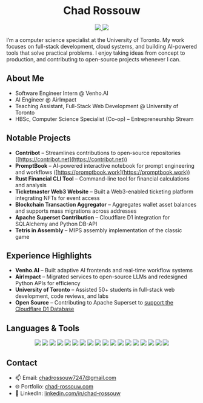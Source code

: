 <h1 align="center">Chad Rossouw</h1>

<p align="center">
  <a href="https://chad-rossouw.com">
    <img src="https://img.shields.io/badge/-Portfolio-000?logo=internet-computer&logoColor=white&style=for-the-badge" />
  </a>
  <a href="https://www.linkedin.com/in/chad-rossouw/">
    <img src="https://img.shields.io/badge/LinkedIn-0A66C2?style=for-the-badge&logo=linkedin&logoColor=white" />
  </a>
</p>

I’m a computer science specialist at the University of Toronto. My work focuses on full-stack development, cloud systems, and building AI-powered tools that solve practical problems. I enjoy taking ideas from concept to production, and contributing to open-source projects whenever I can.  

## About Me

- Software Engineer Intern @ Venho.AI  
- AI Engineer @ AirImpact  
- Teaching Assistant, Full-Stack Web Development @ University of Toronto  
- HBSc, Computer Science Specialist (Co-op) – Entrepreneurship Stream  

## Notable Projects

- **Contribot** – Streamlines contributions to open-source repositories ([https://contribot.net](https://contribot.net))
- **PromptBook** – AI-powered interactive notebook for prompt engineering and workflows ([https://promptbook.work](https://promptbook.work))
- **Rust Financial CLI Tool** – Command-line tool for financial calculations and analysis  
- **Ticketmaster Web3 Website** – Built a Web3-enabled ticketing platform integrating NFTs for event access  
- **Blockchain Transaction Aggregator** – Aggregates wallet asset balances and supports mass migrations across addresses  
- **Apache Superset Contribution** – Cloudflare D1 integration for SQLAlchemy and Python DB-API
- **Tetris in Assembly** – MIPS assembly implementation of the classic game  

## Experience Highlights

- **Venho.AI** – Built adaptive AI frontends and real-time workflow systems  
- **AirImpact** – Migrated services to open-source LLMs and redesigned Python APIs for efficiency  
- **University of Toronto** – Assisted 50+ students in full-stack web development, code reviews, and labs  
- **Open Source** – Contributing to Apache Superset to [support the Cloudflare D1 Database](https://github.com/apache/superset/discussions/35273)

## Languages & Tools

<p align="center">
  <img src="https://img.shields.io/badge/-JavaScript-F7DF1E?style=for-the-badge&logo=javascript&logoColor=black" />
  <img src="https://img.shields.io/badge/-TypeScript-3178C6?style=for-the-badge&logo=typescript&logoColor=white" />
  <img src="https://img.shields.io/badge/-Python-3776AB?style=for-the-badge&logo=python&logoColor=white" />
  <img src="https://img.shields.io/badge/-Rust-000000?style=for-the-badge&logo=rust&logoColor=white" />
  <img src="https://img.shields.io/badge/-Node.js-339933?style=for-the-badge&logo=nodedotjs&logoColor=white" />
  <img src="https://img.shields.io/badge/-React-61DAFB?style=for-the-badge&logo=react&logoColor=black" />
  <img src="https://img.shields.io/badge/-Angular-DD0031?style=for-the-badge&logo=angular&logoColor=white" />
  <img src="https://img.shields.io/badge/-Next.js-000000?style=for-the-badge&logo=nextdotjs&logoColor=white" />
  <img src="https://img.shields.io/badge/-C-A8B9CC?style=for-the-badge&logo=c&logoColor=white" />
  <img src="https://img.shields.io/badge/Java-ED8B00?style=for-the-badge&logo=openjdk&logoColor=white" />
  <img src="https://img.shields.io/badge/-Docker-2496ED?style=for-the-badge&logo=docker&logoColor=white" />
  <img src="https://img.shields.io/badge/-SQL-4479A1?style=for-the-badge&logo=postgresql&logoColor=white" />
  <img src="https://img.shields.io/badge/-Bash-4EAA25?style=for-the-badge&logo=gnubash&logoColor=white" />
  <img src="https://img.shields.io/badge/-Solidity-363636?style=for-the-badge&logo=solidity&logoColor=white" />
  <img src="https://img.shields.io/badge/-Hardhat-000000?style=for-the-badge&logo=hardhat&logoColor=white" />
  <img src="https://img.shields.io/badge/-Ethereum-3C3C3D?style=for-the-badge&logo=ethereum&logoColor=white" />
  <img src="https://img.shields.io/badge/-Web3.js-0F0F0F?style=for-the-badge&logo=web3dotjs&logoColor=white" />
  <img src="https://img.shields.io/badge/-Foundry-1B1B1B?style=for-the-badge&logo=foundry&logoColor=white" />
</p>

## Contact

- 📫 Email: chadrossouw7247@gmail.com  
- 🌐 Portfolio: [chad-rossouw.com](https://chad-rossouw.com)  
- 🔗 LinkedIn: [linkedin.com/in/chad-rossouw](https://www.linkedin.com/in/chad-rossouw/)
